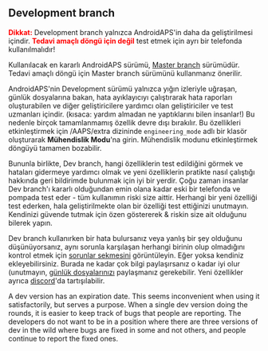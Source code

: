 ## Development branch

<font color="#FF0000"><strong>Dikkat:</strong></font>
Development branch yalnızca AndroidAPS'in daha da geliştirilmesi içindir. <font color="#FF0000"><strong>Tedavi amaçlı döngü için değil</strong></font> test etmek için ayrı bir telefonda kullanılmalıdır!

Kullanılacak en kararlı AndroidAPS sürümü, [Master branch](https://github.com/nightscout/AndroidAPS/tree/master) sürümüdür. Tedavi amaçlı döngü için Master branch sürümünü kullanmanız önerilir.

AndroidAPS'nin Development sürümü yalnızca yığın izleriyle uğraşan, günlük dosyalarına bakan, hata ayıklayıcıyı çalıştırarak hata raporları oluşturabilen ve diğer geliştiricilere yardımcı olan geliştiriciler ve test uzmanları içindir. (kısaca: yardım almadan ne yaptıklarını bilen insanlar!) Bu nedenle birçok tamamlanmamış özellik devre dışı bırakılır. Bu özellikleri etkinleştirmek için /AAPS/extra dizininde `engineering_mode` adlı bir klasör oluşturarak **Mühendislik Modu**'na girin. Mühendislik modunu etkinleştirmek döngüyü tamamen bozabilir.

Bununla birlikte, Dev branch, hangi özelliklerin test edildiğini görmek ve hataları gidermeye yardımcı olmak ve yeni özelliklerin pratikte nasıl çalıştığı hakkında geri bildirimde bulunmak için iyi bir yerdir. Çoğu zaman insanlar Dev branch'ı kararlı olduğundan emin olana kadar eski bir telefonda ve pompada test eder - tüm kullanımın riski size aittir. Herhangi bir yeni özelliği test ederken, hala geliştirilmekte olan bir özelliği test ettiğinizi unutmayın. Kendinizi güvende tutmak için özen göstererek & riskin size ait olduğunu bilerek yapın.

Dev branch kullanırken bir hata bulursanız veya yanlış bir şey olduğunu düşünüyorsanız, aynı sorunla karşılaşan herhangi birinin olup olmadığını kontrol etmek için [sorunlar sekmesini](https://github.com/nightscout/AndroidAPS/issues) görüntüleyin. Eğer yoksa kendiniz ekleyebilirsiniz. Burada ne kadar çok bilgi paylaşırsanız o kadar iyi olur (unutmayın, [günlük dosyalarınızı](../Usage/Accessing-logfiles.md) paylaşmanız gerekebilir. Yeni özellikler ayrıca [discord](https://discord.gg/4fQUWHZ4Mw)'da tartışılabilir.

A dev version has an expiration date. This seems inconvenient when using it satisfactorily, but serves a purpose. When a single dev version doing the rounds, it is easier to keep track of bugs that people are reporting. The developers do not want to be in a position where there are three versions of dev in the wild where bugs are fixed in some and not others, and people continue to report the fixed ones.